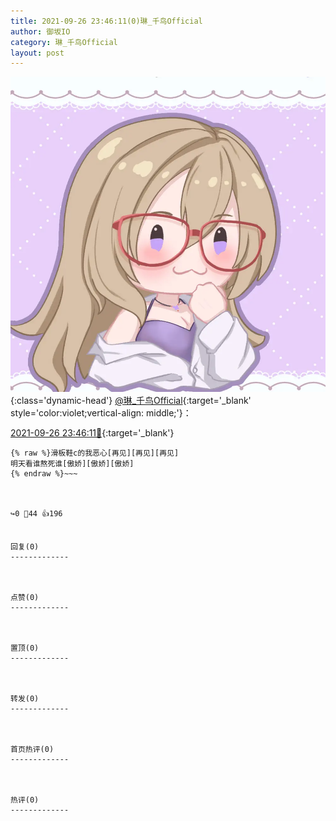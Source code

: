 ```yaml
---
title: 2021-09-26 23:46:11(0)琳_千鸟Official
author: 御坂IO
category: 琳_千鸟Official
layout: post
---
```


![img](/images/c0a88f85ebd0d056f37b114e0748e69556c8b488.jpg){:class='dynamic-head'}
[@琳_千鸟Official](https://space.bilibili.com/1620923329/dynamic){:target='_blank' style='color:violet;vertical-align: middle;'}：

[2021-09-26 23:46:11🔗](https://t.bilibili.com/574807374583064200){:target='_blank'}

~~~
{% raw %}滑板鞋c的我恶心[再见][再见][再见]
明天看谁熬死谁[傲娇][傲娇][傲娇]
{% endraw %}~~~



↪️0 💬44 👍196


回复(0)
-------------



点赞(0)
-------------



置顶(0)
-------------



转发(0)
-------------



首页热评(0)
-------------



热评(0)
-------------



